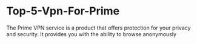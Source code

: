 # Top-5-Vpn-For-Prime
The Prime VPN service is a product that offers protection for your privacy and security.  It provides you with the ability to browse anonymously
